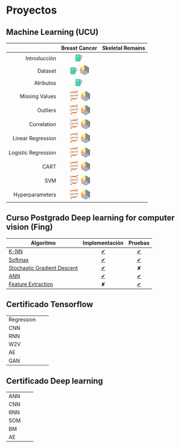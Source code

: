 # Proyectos

## Machine Learning (UCU)

|                     | Breast Cancer       | Skeletal Remains   | 
|--------------------:|:-------------------:|:------------------:|
| Introducción        | [![RM](./img/dc.png)][1]  |   |
| Dataset             | [![RM](./img/dc.png)][2] [![RM](./img/rm.png)][3]   |   |
| Atributos           | [![RM](./img/dc.png)][4]  |   |
| Missing Values      | [![RM](./img/jn.png)][5] [![RM](./img/rm.png)][6]   |   |
| Outliers            | [![RM](./img/jn.png)][7] [![RM](./img/rm.png)][8]   |   |
| Correlation         | [![RM](./img/jn.png)][19] [![RM](./img/rm.png)][20] |   |
| Linear Regression   | [![RM](./img/jn.png)][9] [![RM](./img/rm.png)][10]  |   |
| Logistic Regression | [![RM](./img/jn.png)][11] [![RM](./img/rm.png)][12] |   |
| CART                | [![RM](./img/jn.png)][13] [![RM](./img/rm.png)][14] |   |
| SVM                 | [![RM](./img/jn.png)][15] [![RM](./img/rm.png)][16] |   |
| Hyperparameters     | [![RM](./img/jn.png)][17] [![RM](./img/rm.png)][18] |   |

[1]: ./proyects/breast-cancer/1_introduction.md
[2]: ./proyects/breast-cancer/2_dataset.md
[3]: ./proyects/breast-cancer/2_dataset_rapidminer.md
[4]: ./proyects/breast-cancer/3_attributes_text.md
[5]: ./proyects/breast-cancer/4_missing_values_code.md
[6]: ./proyects/breast-cancer/4_missing_values_rapidminer.md
[7]: ./proyects/breast-cancer/5_outliers_code.md
[19]: ./proyects/breast-cancer/6_correlation_code.md
[20]: ./proyects/breast-cancer/6_correlation_rapidminer.md
[8]: ./proyects/breast-cancer/5_outliers_rapidminer.md
[9]: ./proyects/breast-cancer/
[10]: ./proyects/breast-cancer/
[11]: ./proyects/breast-cancer/8_logistic_regression_code.md
[12]: ./proyects/breast-cancer/
[13]: ./proyects/breast-cancer/7_CART_code.md
[14]: ./proyects/breast-cancer/
[15]: ./proyects/breast-cancer/
[16]: ./proyects/breast-cancer/
[17]: ./proyects/breast-cancer/
[18]: ./proyects/breast-cancer/





## Curso Postgrado Deep learning for computer vision (Fing)

| Algoritmo | Implementación | Pruebas |  
|-----------|:--------------:|:-------:|
| [K-NN](./proyects/deep-learning/k-nn.md) | [✔](./proyects/deep-learning/knn-implementation.md) | [✔](./proyects/deep-learning/k-nn.md)  |
| [Softmax](./proyects/deep-learning/softmax.md) | [✔](./proyects/deep-learning/softmax-implementation.md) | [✔](./proyects/deep-learning/softmax.md) |
| [Stochastic Gradient Descent](./proyects/deep-learning/stochastic-gradient-descent.md)  | [✔](./proyects/deep-learning/stochastic-gradient-descent.md#linear-classifier-&-sgd-implementation) | ✘ |
| [ANN](./proyects/deep-learning/ann.md) | [✔](./proyects/deep-learning/ann-implementation.md) | [✔](./proyects/deep-learning/ann.md) | 
| [Feature Extraction](./proyects/deep-learning/image-feature.md) | ✘ | [✔](./proyects/deep-learning/image-features.md) | 

## Certificado Tensorflow

|  | |  | 
|:--|:---:|:----:|
| Regression | | |
| CNN  | | |
| RNN  | | |
| W2V  | | | 
| AE   | | | 
| GAN  | | | 

## Certificado Deep learning

|      |   |   | 
|:-----|:-:|:-:|
| ANN  | | |
| CNN  | | |
| RNN  | | |
| SOM  | | |
| BM   | | |
| AE   | | |

